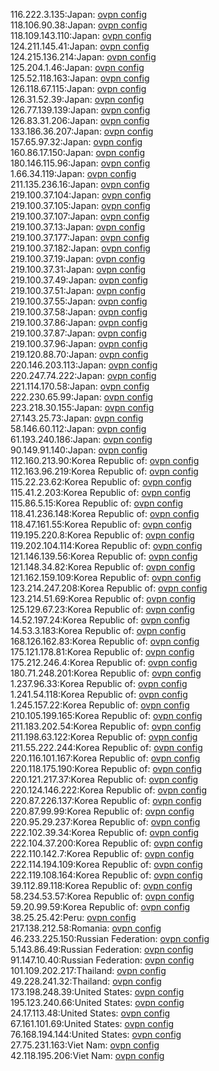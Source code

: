 116.222.3.135:Japan: [ovpn config](vpn/116_222_3_135.ovpn)  
118.106.90.38:Japan: [ovpn config](vpn/118_106_90_38.ovpn)  
118.109.143.110:Japan: [ovpn config](vpn/118_109_143_110.ovpn)  
124.211.145.41:Japan: [ovpn config](vpn/124_211_145_41.ovpn)  
124.215.136.214:Japan: [ovpn config](vpn/124_215_136_214.ovpn)  
125.204.1.46:Japan: [ovpn config](vpn/125_204_1_46.ovpn)  
125.52.118.163:Japan: [ovpn config](vpn/125_52_118_163.ovpn)  
126.118.67.115:Japan: [ovpn config](vpn/126_118_67_115.ovpn)  
126.31.52.39:Japan: [ovpn config](vpn/126_31_52_39.ovpn)  
126.77.139.139:Japan: [ovpn config](vpn/126_77_139_139.ovpn)  
126.83.31.206:Japan: [ovpn config](vpn/126_83_31_206.ovpn)  
133.186.36.207:Japan: [ovpn config](vpn/133_186_36_207.ovpn)  
157.65.97.32:Japan: [ovpn config](vpn/157_65_97_32.ovpn)  
160.86.17.150:Japan: [ovpn config](vpn/160_86_17_150.ovpn)  
180.146.115.96:Japan: [ovpn config](vpn/180_146_115_96.ovpn)  
1.66.34.119:Japan: [ovpn config](vpn/1_66_34_119.ovpn)  
211.135.236.16:Japan: [ovpn config](vpn/211_135_236_16.ovpn)  
219.100.37.104:Japan: [ovpn config](vpn/219_100_37_104.ovpn)  
219.100.37.105:Japan: [ovpn config](vpn/219_100_37_105.ovpn)  
219.100.37.107:Japan: [ovpn config](vpn/219_100_37_107.ovpn)  
219.100.37.13:Japan: [ovpn config](vpn/219_100_37_13.ovpn)  
219.100.37.177:Japan: [ovpn config](vpn/219_100_37_177.ovpn)  
219.100.37.182:Japan: [ovpn config](vpn/219_100_37_182.ovpn)  
219.100.37.19:Japan: [ovpn config](vpn/219_100_37_19.ovpn)  
219.100.37.31:Japan: [ovpn config](vpn/219_100_37_31.ovpn)  
219.100.37.49:Japan: [ovpn config](vpn/219_100_37_49.ovpn)  
219.100.37.51:Japan: [ovpn config](vpn/219_100_37_51.ovpn)  
219.100.37.55:Japan: [ovpn config](vpn/219_100_37_55.ovpn)  
219.100.37.58:Japan: [ovpn config](vpn/219_100_37_58.ovpn)  
219.100.37.86:Japan: [ovpn config](vpn/219_100_37_86.ovpn)  
219.100.37.87:Japan: [ovpn config](vpn/219_100_37_87.ovpn)  
219.100.37.96:Japan: [ovpn config](vpn/219_100_37_96.ovpn)  
219.120.88.70:Japan: [ovpn config](vpn/219_120_88_70.ovpn)  
220.146.203.113:Japan: [ovpn config](vpn/220_146_203_113.ovpn)  
220.247.74.222:Japan: [ovpn config](vpn/220_247_74_222.ovpn)  
221.114.170.58:Japan: [ovpn config](vpn/221_114_170_58.ovpn)  
222.230.65.99:Japan: [ovpn config](vpn/222_230_65_99.ovpn)  
223.218.30.155:Japan: [ovpn config](vpn/223_218_30_155.ovpn)  
27.143.25.73:Japan: [ovpn config](vpn/27_143_25_73.ovpn)  
58.146.60.112:Japan: [ovpn config](vpn/58_146_60_112.ovpn)  
61.193.240.186:Japan: [ovpn config](vpn/61_193_240_186.ovpn)  
90.149.91.140:Japan: [ovpn config](vpn/90_149_91_140.ovpn)  
112.160.213.90:Korea Republic of: [ovpn config](vpn/112_160_213_90.ovpn)  
112.163.96.219:Korea Republic of: [ovpn config](vpn/112_163_96_219.ovpn)  
115.22.23.62:Korea Republic of: [ovpn config](vpn/115_22_23_62.ovpn)  
115.41.2.203:Korea Republic of: [ovpn config](vpn/115_41_2_203.ovpn)  
115.86.5.15:Korea Republic of: [ovpn config](vpn/115_86_5_15.ovpn)  
118.41.236.148:Korea Republic of: [ovpn config](vpn/118_41_236_148.ovpn)  
118.47.161.55:Korea Republic of: [ovpn config](vpn/118_47_161_55.ovpn)  
119.195.220.8:Korea Republic of: [ovpn config](vpn/119_195_220_8.ovpn)  
119.202.104.114:Korea Republic of: [ovpn config](vpn/119_202_104_114.ovpn)  
121.146.139.56:Korea Republic of: [ovpn config](vpn/121_146_139_56.ovpn)  
121.148.34.82:Korea Republic of: [ovpn config](vpn/121_148_34_82.ovpn)  
121.162.159.109:Korea Republic of: [ovpn config](vpn/121_162_159_109.ovpn)  
123.214.247.208:Korea Republic of: [ovpn config](vpn/123_214_247_208.ovpn)  
123.214.51.69:Korea Republic of: [ovpn config](vpn/123_214_51_69.ovpn)  
125.129.67.23:Korea Republic of: [ovpn config](vpn/125_129_67_23.ovpn)  
14.52.197.24:Korea Republic of: [ovpn config](vpn/14_52_197_24.ovpn)  
14.53.3.183:Korea Republic of: [ovpn config](vpn/14_53_3_183.ovpn)  
168.126.162.83:Korea Republic of: [ovpn config](vpn/168_126_162_83.ovpn)  
175.121.178.81:Korea Republic of: [ovpn config](vpn/175_121_178_81.ovpn)  
175.212.246.4:Korea Republic of: [ovpn config](vpn/175_212_246_4.ovpn)  
180.71.248.201:Korea Republic of: [ovpn config](vpn/180_71_248_201.ovpn)  
1.237.96.33:Korea Republic of: [ovpn config](vpn/1_237_96_33.ovpn)  
1.241.54.118:Korea Republic of: [ovpn config](vpn/1_241_54_118.ovpn)  
1.245.157.22:Korea Republic of: [ovpn config](vpn/1_245_157_22.ovpn)  
210.105.199.165:Korea Republic of: [ovpn config](vpn/210_105_199_165.ovpn)  
211.183.202.54:Korea Republic of: [ovpn config](vpn/211_183_202_54.ovpn)  
211.198.63.122:Korea Republic of: [ovpn config](vpn/211_198_63_122.ovpn)  
211.55.222.244:Korea Republic of: [ovpn config](vpn/211_55_222_244.ovpn)  
220.116.101.167:Korea Republic of: [ovpn config](vpn/220_116_101_167.ovpn)  
220.118.175.190:Korea Republic of: [ovpn config](vpn/220_118_175_190.ovpn)  
220.121.217.37:Korea Republic of: [ovpn config](vpn/220_121_217_37.ovpn)  
220.124.146.222:Korea Republic of: [ovpn config](vpn/220_124_146_222.ovpn)  
220.87.226.137:Korea Republic of: [ovpn config](vpn/220_87_226_137.ovpn)  
220.87.99.99:Korea Republic of: [ovpn config](vpn/220_87_99_99.ovpn)  
220.95.29.237:Korea Republic of: [ovpn config](vpn/220_95_29_237.ovpn)  
222.102.39.34:Korea Republic of: [ovpn config](vpn/222_102_39_34.ovpn)  
222.104.37.200:Korea Republic of: [ovpn config](vpn/222_104_37_200.ovpn)  
222.110.142.7:Korea Republic of: [ovpn config](vpn/222_110_142_7.ovpn)  
222.114.194.109:Korea Republic of: [ovpn config](vpn/222_114_194_109.ovpn)  
222.119.108.164:Korea Republic of: [ovpn config](vpn/222_119_108_164.ovpn)  
39.112.89.118:Korea Republic of: [ovpn config](vpn/39_112_89_118.ovpn)  
58.234.53.57:Korea Republic of: [ovpn config](vpn/58_234_53_57.ovpn)  
59.20.99.59:Korea Republic of: [ovpn config](vpn/59_20_99_59.ovpn)  
38.25.25.42:Peru: [ovpn config](vpn/38_25_25_42.ovpn)  
217.138.212.58:Romania: [ovpn config](vpn/217_138_212_58.ovpn)  
46.233.225.150:Russian Federation: [ovpn config](vpn/46_233_225_150.ovpn)  
5.143.86.49:Russian Federation: [ovpn config](vpn/5_143_86_49.ovpn)  
91.147.10.40:Russian Federation: [ovpn config](vpn/91_147_10_40.ovpn)  
101.109.202.217:Thailand: [ovpn config](vpn/101_109_202_217.ovpn)  
49.228.241.32:Thailand: [ovpn config](vpn/49_228_241_32.ovpn)  
173.198.248.39:United States: [ovpn config](vpn/173_198_248_39.ovpn)  
195.123.240.66:United States: [ovpn config](vpn/195_123_240_66.ovpn)  
24.17.113.48:United States: [ovpn config](vpn/24_17_113_48.ovpn)  
67.161.101.69:United States: [ovpn config](vpn/67_161_101_69.ovpn)  
76.168.194.144:United States: [ovpn config](vpn/76_168_194_144.ovpn)  
27.75.231.163:Viet Nam: [ovpn config](vpn/27_75_231_163.ovpn)  
42.118.195.206:Viet Nam: [ovpn config](vpn/42_118_195_206.ovpn)  
